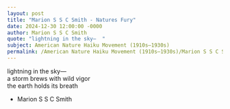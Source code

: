 ```yaml
---
layout: post
title: "Marion S S C Smith - Natures Fury"
date: 2024-12-30 12:00:00 -0000
author: Marion S S C Smith
quote: "lightning in the sky—  "
subject: American Nature Haiku Movement (1910s–1930s)
permalink: /American Nature Haiku Movement (1910s–1930s)/Marion S S C Smith/Marion S S C Smith - Natures Fury
---
```


lightning in the sky—  
a storm brews with wild vigor  
the earth holds its breath


- Marion S S C Smith
